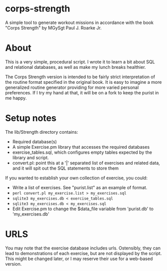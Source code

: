 corps-strength
==============

A simple tool to generate workout missions in accordance with the book "Corps Strength" by MGySgt Paul J. Roarke Jr.

# About

This is a very simple, procedural script.  I wrote it to learn a bit
about SQL and relational databases, as well as make my lunch breaks
healthier.  

The Corps Strength version is intended to be fairly strict
interpretation of the routine format specified in the original book.  It
is easy to imagine a more generalized routine generator providing for
more varied personal preferences.  If I try my hand at that, it will be
on a fork to keep the purist in me happy.

# Setup notes

The lib/Strength directory contains:

* Required database(s)
* A simple Exercise.pm library that accesses the required databases
* exercise_tables.sql, which configures empty tables expected by the
  library and script.
* convert.pl:  point this at a '|' separated list of exercises and
  related data, and it will spit out the SQL statements to store them

If you wanted to establish your own collection of exercise, you could:

* Write a list of exercises.  See "purist.list" as an example of format.
* `perl convert.pl my_exercise.list > my_exercises.sql`
* `sqlite3 my_exercises.db < exercise_tables.sql`
* `sqlite3 my_exercises.db < my_exercises.sql`
* Edit Exercise.pm to change the $data_file variable from 'purist.db' to
'my_exercises.db'

# URLS

You may note that the exercise database includes urls. Ostensibly, they
can lead to demonstrations of each exercise, but are not displayed by
the script.  This might be changed later, or I may reserve their use for
a web-based version.
